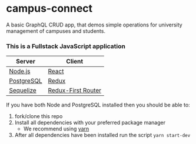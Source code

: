# campus-connect
A basic GraphQL CRUD app, that demos simple operations for university management of campuses and students.

### This is a Fullstack JavaScript application
Server | Client
------------ | -------------
[Node.js](https://nodejs.org/en/) | [React](https://github.com/facebook/react/)
[PostgreSQL](https://www.postgresql.org/download/)| [Redux](https://github.com/reactjs/redux)
[Sequelize](http://docs.sequelizejs.com/) | [Redux-First Router](https://github.com/faceyspacey/redux-first-router)


If you have both Node and PostgreSQL installed then you should be able to:
1. fork/clone this repo
2. Install all dependencies with your preferred package manager
    *  We recommend using [yarn](https://yarnpkg.com/en/)
3. After all dependencies have been installed run the script `yarn start-dev`
